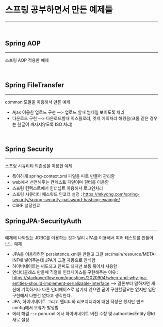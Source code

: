 # 스프링 공부하면서 만든 예제들
---

&nbsp;
&nbsp;
&nbsp;

## Spring AOP
---
  스프링 AOP 적용한 예제



&nbsp;
&nbsp;
&nbsp;

## Spring FileTransfer
---
  common 모듈을 이용해서 만든 예제
  - Ajax 이용한 업로드 구현 --> 업로드 할때 썸네일 보이도록 처리
  - 다운로드 구현 --> 다운로드할때 익스플로러, 엣지 예외처리 해줬음(크롬 같은 경우는 한글이 깨지지않도록 ISO 처리)



&nbsp;
&nbsp;
&nbsp;


## Spring Security
---
  스프링 시큐리티 의존성을 이용한 예제
  - 특이하게 spring-context.xml 파일을 따로 만들어 관리함
  - web에서 선언해주는 컨텍스트 파일이며 필터를 이용함
  - 스프링 컨텍스트에서 인터셉트 이용해서 로그인처리
  - 스프링 시큐리티 패스워드 인코더 설정 :  <https://mkyong.com/spring-security/spring-security-password-hashing-example/>
  - CSRF 설정완료


## SpringJPA-SecurityAuth
---
  예제에 나와있는 JDBC를 이용하는 것과 달리 JPA를 이용해서 여러 테스트를 만들어 보는 예제
  - JPA를 이용하려면 persistence.xml을 만들고 그걸 src/main/resource/META-INF에 넣어주는데 JPA가 그걸 자동으로 인식함
  - 하이버네이트는 써도되고 안써도 되지만 보통 묶어서 사용함
  - 엔티티클래스 만들때 직렬화 인터페이스를 구현해주는 이유 : <https://stackoverflow.com/questions/2020904/when-and-why-jpa-entities-should-implement-serializable-interface> --> 결론부터 말하자면 세션에 기록하거나 다른 인터페이스로 넘기지 않으면 굳이 구현할필요는 없지만 일단 구현해서 나쁠건 없다고 생각한다.
  - JPA, 하이버네이트 그리고 엔티티와 리포지터리에 대한 작성은 했지만 빈즈 config에서 오류가 발생함
  - 에러 해결 --> pom.xml 에서 하이버네이트 버전 수정 및 authoritiesEntity @Id 새로 설정